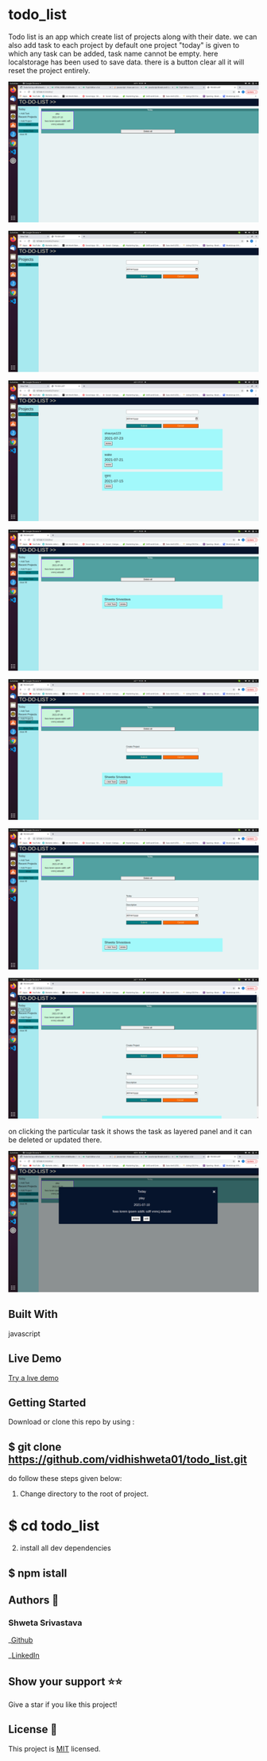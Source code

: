 # todo_list
Todo list is an app which create list of projects along with their date. we can also add task to each project by default one project "today" is given to which any task can be added, task name cannot be empty. here localstorage has been used to save data. there is a button clear all it will reset the project entirely.

![Screenshot](./asset/Screenshot.png)

![Screenshot](./asset/Screenshot1.png)

![Screenshot](./asset/Screenshot2.png)

![Screenshot](./asset/Screenshot3.png)

![Screenshot](./asset/Screenshot4.png)

![Screenshot](./asset/Screenshot5.png)

![Screenshot](./asset/Screenshot6.png)

on clicking the particular task it shows the task as layered panel and it can be deleted or updated there.

![Screenshot](./asset/Screenshot7.png)

## Built With

javascript

## Live Demo

[Try a lıve demo](https://vidhishweta01.github.io/todo_list/)

## Getting Started

Download or clone this repo by using :

## $ git clone https://github.com/vidhishweta01/todo_list.git

do follow these steps given below:

1. Change directory to the root of project.

# $ cd todo_list

2. install all dev dependencies

## $ npm istall

## Authors 👤

### Shweta Srivastava

_[Github](https://github.com/vidhishweta01)

_[LinkedIn](http://linkedin.com/in/shweta-s-15a57070)

## Show your support ⭐️⭐️

Give a star if you like this project!

## License 📝

This project is [MIT](https://www.mit.edu/~amini/LICENSE.md) licensed.
